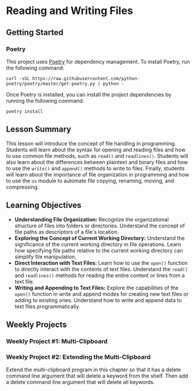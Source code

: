 # Reading and Writing Files

## Getting Started

### Poetry

This project uses [Poetry](https://python-poetry.org/) for dependency management. To install Poetry, run the following
command:

```shell
curl -sSL https://raw.githubusercontent.com/python-poetry/poetry/master/get-poetry.py | python -
```

Once Poetry is installed, you can install the project dependencies by running the following command:

```shell
poetry install
```

## Lesson Summary

This lesson will introduce the concept of file handling in programming. Students will learn about the syntax for opening
and reading files and how to use common file methods, such as `read()` and `readlines()`. Students will also learn about
the differences between plaintext and binary files and how to use the `write()` and `append()` methods to write to
files. Finally, students will learn about the importance of file organization in programming and how to use the `os`
module to automate file copying, renaming, moving, and compressing.

## Learning Objectives
- **Understanding File Organization:** Recognize the organizational structure of files into folders or directories.
  Understand the concept of file paths as descriptors of a file's location.
- **Exploring the Concept of Current Working Directory:** Understand the significance of the current working directory
  in file operations. Learn how specifying file paths relative to the current working directory can simplify file
  manipulation.
- **Direct Interaction with Text Files:** Learn how to use the `open()` function to directly interact with the contents
  of text files. Understand the `read()` and `readlines()` methods for reading the entire content or lines from a text
  file.
- **Writing and Appending to Text Files:** Explore the capabilities of the `open()` function in write and append modes
  for creating new text files or adding to existing ones. Understand how to write and append data to text files
  programmatically.

## Weekly Projects

### Weekly Project #1: Multi-Clipboard

### Weekly Project #2: Extending the Multi-Clipboard

Extend the multi-clipboard program in this chapter so that it has a delete <keyword> command line argument that will
delete a keyword from the shelf. Then add a delete command line argument that will delete all keywords.


